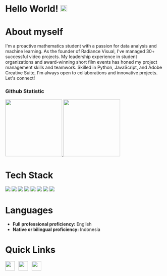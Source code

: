 # Hello World! <img src="https://raw.githubusercontent.com/MartinHeinz/MartinHeinz/master/wave.gif" height="21">

<a href="[https://www.linkedin.com/in/muhammadrusqi/]"></a>
# About myself
I'm a proactive mathematics student with a passion for data analysis and machine learning. 
As the founder of Radiance Visual, I've managed 30+ successful video projects. 
My leadership experience in student organizations and award-winning short film events has honed my project management skills and teamwork. 
Skilled in Python, JavaScript, and Adobe Creative Suite, I'm always open to collaborations and innovative projects. Let's connect!

### Github Statistic
<p align="left">
<a href="https://github.com/dimasmds">
  <img height="180em" src="https://github-readme-stats-eight-theta.vercel.app/api?username=rusqi&show_icons=true&theme=algolia&include_all_commits=true&count_private=true"/>
  <img height="180em" src="https://github-readme-stats-eight-theta.vercel.app/api/top-langs/?username=rusqi&layout=compact&langs_count=8&theme=algolia"/>
</a>
</p>

# Tech Stack
<img src="https://img.shields.io/badge/HTML5-E34F26?style=for-the-badge&logo=html5&logoColor=white"> <img  src="https://img.shields.io/badge/CSS3-1572B6?style=for-the-badge&logo=css3&logoColor=white"> <img  src="https://img.shields.io/badge/JavaScript-F7DF1E?style=for-the-badge&logo=javascript&logoColor=black"> <img  src="https://img.shields.io/badge/React-20232A?style=for-the-badge&logo=react&logoColor=61DAFB">
<img src="https://img.shields.io/badge/Python-ffd340?style=for-the-badge&logo=python&logoColor=black"> <img src="https://img.shields.io/badge/c-%2300599C.svg?style=for-the-badge&logo=c&logoColor=white"> <img src="https://img.shields.io/badge/c++-%2300599C.svg?style=for-the-badge&logo=c%2B%2B&logoColor=white"> <img src= "https://img.shields.io/badge/typescript-%23007ACC.svg?style=for-the badge&logo=typescript&logoColor=white"> 

# Languages
- <strong>Full professional proficiency:</strong> English
- <strong>Native or bilingual proficiency:</strong> Indonesia

# Quick Links

<a href="https://www.linkedin.com/in/muhammadrusqi/"><img height="30" src="https://github.com/anirudhbelwadi/anirudhbelwadi/blob/master/images/linkedin.png"></a>&nbsp;&nbsp;
<a href="mailto:muhammadrusqi10@gmail.com"><img height="30" src="https://github.com/anirudhbelwadi/anirudhbelwadi/blob/master/images/email.png"></a>&nbsp;&nbsp;
<a href="https://www.instagram.com/muhammad_rusqi/"><img height="30" src="https://github.com/anirudhbelwadi/anirudhbelwadi/blob/master/images/insta.png"></a>&nbsp;&nbsp;
